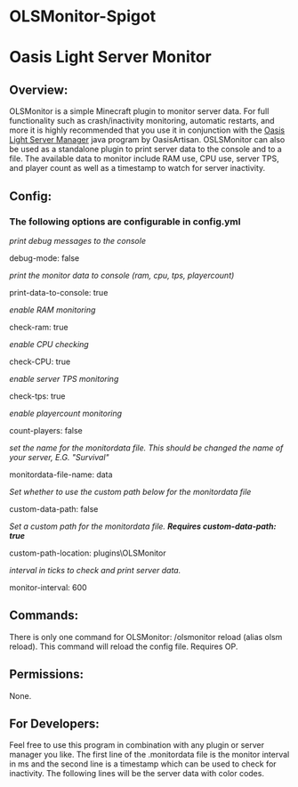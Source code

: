 # OLSMonitor-Spigot
# Oasis Light Server Monitor
## Overview:

OLSMonitor is a simple Minecraft plugin to monitor server data.  For full functionality such as crash/inactivity monitoring, automatic restarts, and more it is highly recommended that you use it in conjunction with the [Oasis Light Server Manager](https://github.com/OasisArtisan/OasisLight-ServerManager) java program by OasisArtisan.  OSLSMonitor can also be used as a standalone plugin to print server data to the console and to a file.  The available data to monitor include RAM use, CPU use, server TPS, and player count as well as a timestamp to watch for server inactivity.

## Config:
### The following options are configurable in config.yml

*print debug messages to the console*

debug-mode: false


*print the monitor data to console (ram, cpu, tps, playercount)*

print-data-to-console: true


*enable RAM monitoring*

check-ram: true


*enable CPU checking*

check-CPU: true


*enable server TPS monitoring*

check-tps: true


*enable playercount monitoring*

count-players: false


*set the name for the monitordata file.  This should be changed the name of your server, E.G. "Survival"*

monitordata-file-name: data


*Set whether to use the custom path below for the monitordata file*

custom-data-path: false


*Set a custom path for the monitordata file.  **Requires custom-data-path: true***

custom-path-location: plugins\OLSMonitor


*interval in ticks to check and print server data.*

monitor-interval: 600


## Commands:

There is only one command for OLSMonitor: /olsmonitor reload (alias olsm reload).  This command will reload the config file.  Requires OP.

## Permissions:

None.

## For Developers:

Feel free to use this program in combination with any plugin or server manager you like.  The first line of the .monitordata file is the monitor interval in ms and the second line is a timestamp which can be used to check for inactivity.  The following lines will be the server data with color codes.

